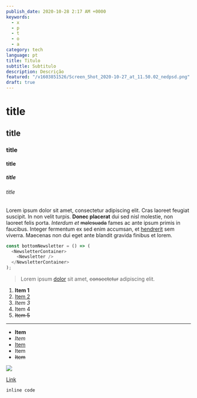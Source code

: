 ```yaml
---
publish_date: 2020-10-28 2:17 AM +0000
keywords:
  - x
  - p
  - t
  - o
  - a
category: tech
language: pt
title: Titulo
subtitle: Subtitulo
description: Descrição
featured: "/v1603851526/Screen_Shot_2020-10-27_at_11.50.02_nedpsd.png"
draft: true
---
```


# title

## title

### title

#### title

##### title

###### title

Lorem ipsum dolor sit amet, consectetur adipiscing elit. Cras laoreet feugiat suscipit. In non velit turpis. **Donec placerat** dui sed nisl molestie, non laoreet felis porta. _Interdum et_ ~~malesuada~~ fames ac ante ipsum primis in faucibus. Integer fermentum ex sed enim accumsan, et [hendrerit]() sem viverra. Maecenas non dui eget ante blandit gravida finibus et lorem.

```javascript
const bottomNewsletter = () => (
  <NewsletterContainer>
    <Newsletter />
  </NewsletterContainer>
);
```

> Lorem ipsum [dolor]() sit amet, ~~consectetur~~ adipiscing elit.

1. **Item 1**
2. [Item 2 ]()
3. _Item 3_
4. Item 4
5. ~~Item 5~~

---

- **Item**
- _Item_
- [Item]()
- Item
- ~~Item~~

![](/v1603851526/Screen_Shot_2020-10-27_at_11.50.02_nedpsd.png)

[Link]()

`inline code`
